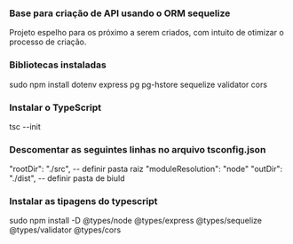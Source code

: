 ### Base para criação de API usando o ORM sequelize

Projeto espelho para os próximo a serem criados, com intuito de otimizar o processo de criação.

### Bibliotecas instaladas

sudo npm install dotenv express pg pg-hstore sequelize validator cors

### Instalar o TypeScript

tsc --init

### Descomentar as seguintes linhas no arquivo tsconfig.json

"rootDir": "./src", -- definir pasta raiz
"moduleResolution": "node"
"outDir": "./dist", -- definir pasta de biuld

### Instalar as tipagens do typescript

sudo npm install -D @types/node @types/express @types/sequelize @types/validator @types/cors
